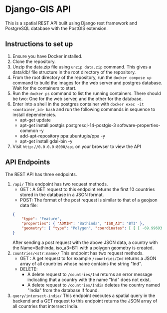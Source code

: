 # Django-GIS API
This is a spatial REST API built using Django rest framework and PostgreSQL database with the PostGIS extension.

## Instructions to set up
1. Ensure you have Docker installed.
2. Clone the repository.
3. Unzip the data.zip file using `unzip data.zip` command. This gives a data/db/ file structure in the root directory of the repository.
2. From the root directory of the repository, run the `docker compose up` command to build the images for the web server and postgres database. Wait for the containers to start.
3. Run the `docker ps` command to list the running containers. There should be two: One for the web server, and the other for the database.
4. Enter into a shell in the postgres container with `docker exec -it <container_id> bash` and run the following commands in sequence to install dependencies.
	* apt-get update
	* apt-get install postgis postgresql-14-postgis-3 software-properties-common -y
	* add-apt-repository ppa:ubuntugis/ppa -y
	* apt-get install gdal-bin -y
5. Visit `http://0.0.0.0:8000/api` on your browser to view the API

## API Endpoints
The REST API has three endpoints.
1. `/api/`
	This endpoint has two request methods.
	* GET : A GET request to this endpoint returns the first 10 countries stored in the database in a JSON format.
	* POST: The format of the post request is similar to that of a geojson data file:
	```JSON
	{ 
		"type": "Feature", 
	  	"properties": { "ADMIN": "Bathinda", "ISO_A3": "BTI" }, 
	  	"geometry": { "type": "Polygon", "coordinates": [ [ [ -69.996937628999916, 12.577582098000036 ], [ -69.936390753999945, 12.531724351000051 ], [ -69.924672003999945, 12.519232489000046 ], [ -69.915760870999918, 12.497015692000076 ], [ -69.880197719999842, 12.453558661000045 ], [ -69.876820441999939, 12.427394924000097 ], [ -69.888091600999928, 12.417669989000046 ], [ -69.908802863999938, 12.417792059000107 ], [ -69.930531378999888, 12.425970770000035 ], [ -69.945139126999919, 12.44037506700009 ], [ -69.924672003999945, 12.44037506700009 ], [ -69.924672003999945, 12.447211005000014 ], [ -69.958566860999923, 12.463202216000099 ], [ -70.027658657999922, 12.522935289000088 ], [ -70.048085089999887, 12.531154690000079 ], [ -70.058094855999883, 12.537176825000088 ], [ -70.062408006999874, 12.546820380000057 ], [ -70.060373501999948, 12.556952216000113 ], [ -70.051096157999893, 12.574042059000064 ], [ -70.048736131999931, 12.583726304000024 ], [ -70.052642381999931, 12.600002346000053 ], [ -70.059641079999921, 12.614243882000054 ], [ -70.061105923999975, 12.625392971000068 ], [ -70.048736131999931, 12.632147528000104 ], [ -70.00715084499987, 12.5855166690001 ], [ -69.996937628999916, 12.577582098000036 ] ] ] } 
	}
	```
	After sending a post request with the above JSON data, a country with the Name=Bathinda, iso_a3=BTI with a polygon geometry is created.
2. `countries/<str:name>/`
	This endpoint has two request methods.
	* GET : A get request to for example `/countries/Ind` returns a JSON array of all countries whose name contains the string "Ind".
	* DELETE: 
		* A delete request to `/countries/Ind` returns an error message indicating that a country with the name "Ind" does not exist.
		* A delete request to `/countries/India` deletes the country named "India" from the database if found.
3. `query/intersect-india/`
	This endpoint executes a spatial query in the backend and a GET request to this endpoint returns the JSON array of all countries that intersect India. 